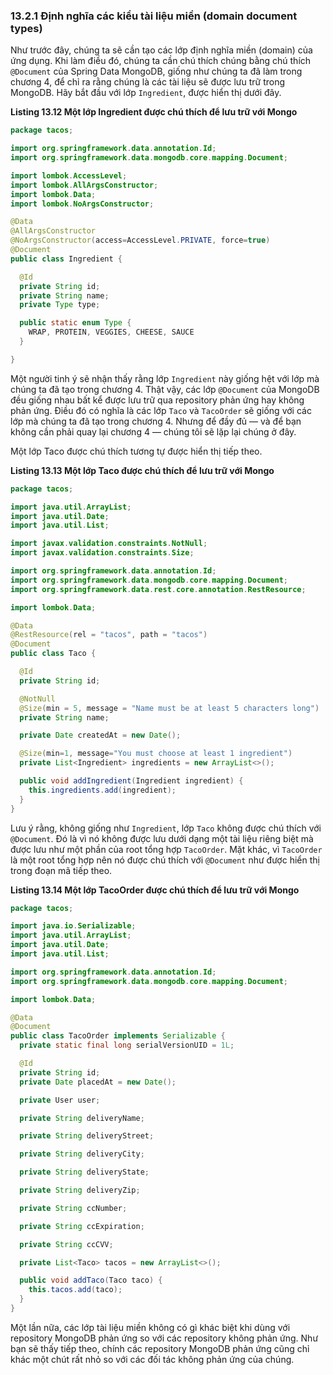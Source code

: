 ### 13.2.1 Định nghĩa các kiểu tài liệu miền (domain document types)

Như trước đây, chúng ta sẽ cần tạo các lớp định nghĩa miền (domain) của ứng dụng. Khi làm điều đó, chúng ta cần chú thích chúng bằng chú thích `@Document` của Spring Data MongoDB, giống như chúng ta đã làm trong chương 4, để chỉ ra rằng chúng là các tài liệu sẽ được lưu trữ trong MongoDB. Hãy bắt đầu với lớp `Ingredient`, được hiển thị dưới đây.

**Listing 13.12 Một lớp Ingredient được chú thích để lưu trữ với Mongo**

```java
package tacos;

import org.springframework.data.annotation.Id;
import org.springframework.data.mongodb.core.mapping.Document;

import lombok.AccessLevel;
import lombok.AllArgsConstructor;
import lombok.Data;
import lombok.NoArgsConstructor;

@Data
@AllArgsConstructor
@NoArgsConstructor(access=AccessLevel.PRIVATE, force=true)
@Document
public class Ingredient {

  @Id
  private String id;
  private String name;
  private Type type;

  public static enum Type {
    WRAP, PROTEIN, VEGGIES, CHEESE, SAUCE
  }

}
```

Một người tinh ý sẽ nhận thấy rằng lớp `Ingredient` này giống hệt với lớp mà chúng ta đã tạo trong chương 4. Thật vậy, các lớp `@Document` của MongoDB đều giống nhau bất kể được lưu trữ qua repository phản ứng hay không phản ứng. Điều đó có nghĩa là các lớp `Taco` và `TacoOrder` sẽ giống với các lớp mà chúng ta đã tạo trong chương 4. Nhưng để đầy đủ — và để bạn không cần phải quay lại chương 4 — chúng tôi sẽ lặp lại chúng ở đây.

Một lớp Taco được chú thích tương tự được hiển thị tiếp theo.

**Listing 13.13 Một lớp Taco được chú thích để lưu trữ với Mongo**

```java
package tacos;

import java.util.ArrayList;
import java.util.Date;
import java.util.List;

import javax.validation.constraints.NotNull;
import javax.validation.constraints.Size;

import org.springframework.data.annotation.Id;
import org.springframework.data.mongodb.core.mapping.Document;
import org.springframework.data.rest.core.annotation.RestResource;

import lombok.Data;

@Data
@RestResource(rel = "tacos", path = "tacos")
@Document
public class Taco {

  @Id
  private String id;

  @NotNull
  @Size(min = 5, message = "Name must be at least 5 characters long")
  private String name;

  private Date createdAt = new Date();

  @Size(min=1, message="You must choose at least 1 ingredient")
  private List<Ingredient> ingredients = new ArrayList<>();

  public void addIngredient(Ingredient ingredient) {
    this.ingredients.add(ingredient);
  }
}

```

Lưu ý rằng, không giống như `Ingredient`, lớp `Taco` không được chú thích với `@Document`. Đó là vì nó không được lưu dưới dạng một tài liệu riêng biệt mà được lưu như một phần của root tổng hợp `TacoOrder`. Mặt khác, vì `TacoOrder` là một root tổng hợp nên nó được chú thích với `@Document` như được hiển thị trong đoạn mã tiếp theo.

**Listing 13.14 Một lớp TacoOrder được chú thích để lưu trữ với Mongo**

```java
package tacos;

import java.io.Serializable;
import java.util.ArrayList;
import java.util.Date;
import java.util.List;

import org.springframework.data.annotation.Id;
import org.springframework.data.mongodb.core.mapping.Document;

import lombok.Data;

@Data
@Document
public class TacoOrder implements Serializable {
  private static final long serialVersionUID = 1L;

  @Id
  private String id;
  private Date placedAt = new Date();

  private User user;

  private String deliveryName;

  private String deliveryStreet;

  private String deliveryCity;

  private String deliveryState;

  private String deliveryZip;

  private String ccNumber;

  private String ccExpiration;

  private String ccCVV;

  private List<Taco> tacos = new ArrayList<>();

  public void addTaco(Taco taco) {
    this.tacos.add(taco);
  }
}
```

Một lần nữa, các lớp tài liệu miền không có gì khác biệt khi dùng với repository MongoDB phản ứng so với các repository không phản ứng. Như bạn sẽ thấy tiếp theo, chính các repository MongoDB phản ứng cũng chỉ khác một chút rất nhỏ so với các đối tác không phản ứng của chúng.
